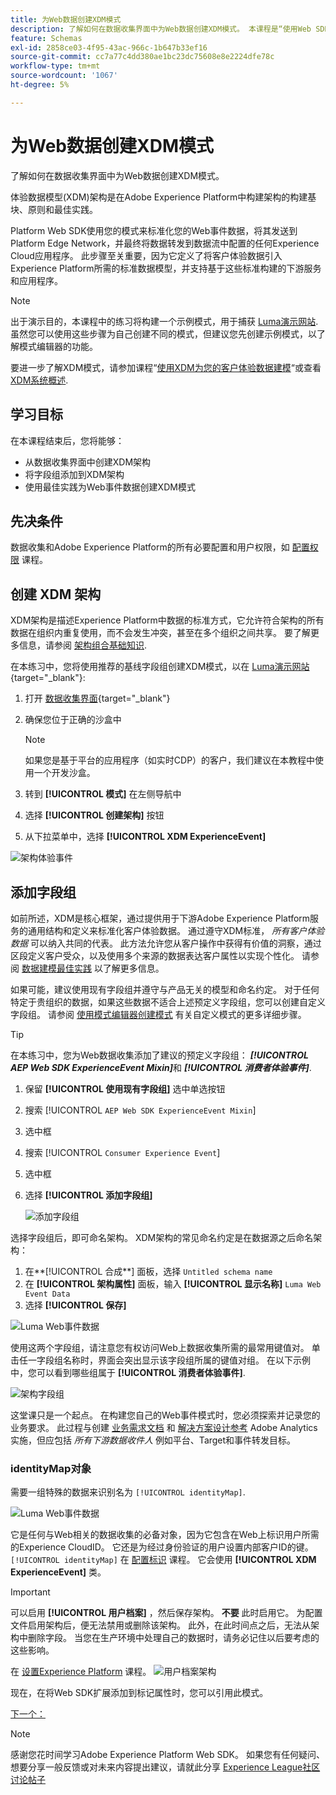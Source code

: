 ```yaml
---
title: 为Web数据创建XDM模式
description: 了解如何在数据收集界面中为Web数据创建XDM模式。 本课程是“使用Web SDK实施Adobe Experience Cloud”教程的一部分。
feature: Schemas
exl-id: 2858ce03-4f95-43ac-966c-1b647b33ef16
source-git-commit: cc7a77c4dd380ae1bc23dc75608e8e2224dfe78c
workflow-type: tm+mt
source-wordcount: '1067'
ht-degree: 5%

---
```


# 为Web数据创建XDM模式

了解如何在数据收集界面中为Web数据创建XDM模式。

体验数据模型(XDM)架构是在Adobe Experience Platform中构建架构的构建基块、原则和最佳实践。

Platform Web SDK使用您的模式来标准化您的Web事件数据，将其发送到Platform Edge Network，并最终将数据转发到数据流中配置的任何Experience Cloud应用程序。 此步骤至关重要，因为它定义了将客户体验数据引入Experience Platform所需的标准数据模型，并支持基于这些标准构建的下游服务和应用程序。

>[!NOTE]
>
> 出于演示目的，本课程中的练习将构建一个示例模式，用于捕获 [Luma演示网站](https://luma.enablementadobe.com/content/luma/us/en.html). 虽然您可以使用这些步骤为自己创建不同的模式，但建议您先创建示例模式，以了解模式编辑器的功能。

要进一步了解XDM模式，请参加课程“[使用XDM为您的客户体验数据建模](https://experienceleague.adobe.com/?recommended=ExperiencePlatform-D-1-2021.1.xdm)“或查看 [XDM系统概述](https://experienceleague.adobe.com/docs/experience-platform/xdm/home.html?lang=zh_Hans).

## 学习目标

在本课程结束后，您将能够：

* 从数据收集界面中创建XDM架构
* 将字段组添加到XDM架构
* 使用最佳实践为Web事件数据创建XDM模式

## 先决条件

数据收集和Adobe Experience Platform的所有必要配置和用户权限，如 [配置权限](configure-permissions.md) 课程。

## 创建 XDM 架构

XDM架构是描述Experience Platform中数据的标准方式，它允许符合架构的所有数据在组织内重复使用，而不会发生冲突，甚至在多个组织之间共享。 要了解更多信息，请参阅 [架构组合基础知识](https://experienceleague.adobe.com/docs/experience-platform/xdm/schema/composition.html?lang=zh-Hans).

在本练习中，您将使用推荐的基线字段组创建XDM模式，以在 [Luma演示网站](https://luma.enablementadobe.com/content/luma/us/en.html){target=&quot;_blank&quot;}:

1. 打开 [数据收集界面](https://launch.adobe.com/){target=&quot;_blank&quot;}
1. 确保您位于正确的沙盒中

   >[!NOTE]
   >
   >如果您是基于平台的应用程序（如实时CDP）的客户，我们建议在本教程中使用一个开发沙盒。

1. 转到 **[!UICONTROL 模式]** 在左侧导航中
1. 选择 **[!UICONTROL 创建架构]** 按钮
1. 从下拉菜单中，选择 **[!UICONTROL XDM ExperienceEvent]**

![架构体验事件](assets/schema-XDM-experience-event.jpg)

## 添加字段组

如前所述，XDM是核心框架，通过提供用于下游Adobe Experience Platform服务的通用结构和定义来标准化客户体验数据。 通过遵守XDM标准， _所有客户体验数据_ 可以纳入共同的代表。 此方法允许您从客户操作中获得有价值的洞察，通过区段定义客户受众，以及使用多个来源的数据表达客户属性以实现个性化。 请参阅 [数据建模最佳实践](https://experienceleague.adobe.com/docs/experience-platform/xdm/schema/best-practices.html?lang=en) 以了解更多信息。

如果可能，建议使用现有字段组并遵守与产品无关的模型和命名约定。 对于任何特定于贵组织的数据，如果这些数据不适合上述预定义字段组，您可以创建自定义字段组。 请参阅 [使用模式编辑器创建模式](https://experienceleague.adobe.com/docs/experience-platform/xdm/tutorials/create-schema-ui.html?lang=en#create) 有关自定义模式的更多详细步骤。

>[!TIP]
> 
>在本练习中，您为Web数据收集添加了建议的预定义字段组： _**[!UICONTROL AEP Web SDK ExperienceEvent Mixin]**_&#x200B;和 _**[!UICONTROL 消费者体验事件]**_.

1. 保留 **[!UICONTROL 使用现有字段组]** 选中单选按钮
1. 搜索 [!UICONTROL `AEP Web SDK ExperienceEvent Mixin`]
1. 选中框
1. 搜索 [!UICONTROL `Consumer Experience Event`]
1. 选中框
1. 选择 **[!UICONTROL 添加字段组]**

   ![添加字段组](assets/schema-add-field-group.jpg)

选择字段组后，即可命名架构。 XDM架构的常见命名约定是在数据源之后命名架构：

1. 在**[!UICONTROL 合成**] 面板，选择 `Untitled schema name`
1. 在 **[!UICONTROL 架构属性]** 面板，输入 **[!UICONTROL 显示名称]** `Luma Web Event Data`
1. 选择 **[!UICONTROL 保存]**

![Luma Web事件数据](assets/schema-luma-web-event-data.png)

使用这两个字段组，请注意您有权访问Web上数据收集所需的最常用键值对。 单击任一字段组名称时，界面会突出显示该字段组所属的键值对组。 在以下示例中，您可以看到哪些组属于 **[!UICONTROL 消费者体验事件]**.

![架构字段组](assets/schema-consumer-experience-event.jpg)

这堂课只是一个起点。 在构建您自己的Web事件模式时，您必须探索并记录您的业务要求。 此过程与创建 [业务需求文档](https://experienceleague.adobe.com/docs/analytics-learn/tutorials/implementation/implementation-basics/creating-a-business-requirements-document.html) 和 [解决方案设计参考](https://experienceleague.adobe.com/docs/analytics-learn/tutorials/implementation/implementation-basics/creating-and-maintaining-an-sdr.html) Adobe Analytics实施，但应包括 _所有下游数据收件人_ 例如平台、Target和事件转发目标。


### identityMap对象

需要一组特殊的数据来识别名为 `[!UICONTROL identityMap]`.

![Luma Web事件数据](assets/schema-identityMap.png)

它是任何与Web相关的数据收集的必备对象，因为它包含在Web上标识用户所需的Experience CloudID。 它还是为经过身份验证的用户设置内部客户ID的键。 `[!UICONTROL identityMap]` 在 [配置标识](configure-identities.md) 课程。 它会使用 **[!UICONTROL XDM ExperienceEvent]** 类。


>[!IMPORTANT]
>
> 可以启用 **[!UICONTROL 用户档案]** ，然后保存架构。 **不要** 此时启用它。 为配置文件启用架构后，便无法禁用或删除该架构。 此外，在此时间点之后，无法从架构中删除字段。 当您在生产环境中处理自己的数据时，请务必记住以后要考虑的这些影响。
>
>在 [设置Experience Platform](setup-experience-platform.md) 课程。
>![用户档案架构](assets/schema-profile.png)

现在，在将Web SDK扩展添加到标记属性时，您可以引用此模式。


[下一个： ](configure-identities.md)

>[!NOTE]
>
>感谢您花时间学习Adobe Experience Platform Web SDK。 如果您有任何疑问、想要分享一般反馈或对未来内容提出建议，请就此分享 [Experience League社区讨论帖子](https://experienceleaguecommunities.adobe.com/t5/adobe-experience-platform-launch/tutorial-discussion-implement-adobe-experience-cloud-with-web/td-p/444996)
